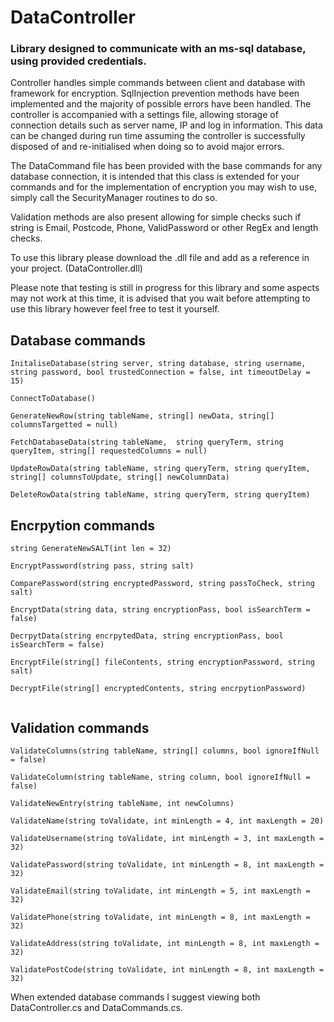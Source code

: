 # DataController
### Library designed to communicate with an ms-sql database, using provided credentials.

Controller handles simple commands between client and database with framework for encryption. SqlInjection prevention methods have been implemented and the majority of possible errors have been handled. The controller is accompanied with a settings file, allowing storage of connection details such as server name, IP and log in information. This data can be changed during run time assuming the controller is successfully disposed of and re-initialised when doing so to avoid major errors.

The DataCommand file has been provided with the base commands for any database connection, it is intended that this class is extended for your commands and for the implementation of encryption you may wish to use, simply call the SecurityManager routines to do so.

Validation methods are also present allowing for simple checks such if string is Email, Postcode, Phone, ValidPassword or other RegEx and length checks.

To use this library please download the .dll file and add as a reference in your project. (DataController.dll)

Please note that testing is still in progress for this library and some aspects may not work at this time, it is advised that you wait before attempting to use this library however feel free to test it yourself.

## Database commands
```
InitaliseDatabase(string server, string database, string username, string password, bool trustedConnection = false, int timeoutDelay = 15)

ConnectToDatabase()

GenerateNewRow(string tableName, string[] newData, string[] columnsTargetted = null)

FetchDatabaseData(string tableName,  string queryTerm, string queryItem, string[] requestedColumns = null)

UpdateRowData(string tableName, string queryTerm, string queryItem, string[] columnsToUpdate, string[] newColumnData)

DeleteRowData(string tableName, string queryTerm, string queryItem)
```

## Encrpytion commands
```
string GenerateNewSALT(int len = 32)        

EncryptPassword(string pass, string salt)
        
ComparePassword(string encryptedPassword, string passToCheck, string salt)

EncryptData(string data, string encryptionPass, bool isSearchTerm = false)

DecrpytData(string encrpytedData, string encryptionPass, bool isSearchTerm = false)

EncryptFile(string[] fileContents, string encryptionPassword, string salt)

DecryptFile(string[] encryptedContents, string encrpytionPassword)
            
```

## Validation commands
```
ValidateColumns(string tableName, string[] columns, bool ignoreIfNull = false)

ValidateColumn(string tableName, string column, bool ignoreIfNull = false)

ValidateNewEntry(string tableName, int newColumns)

ValidateName(string toValidate, int minLength = 4, int maxLength = 20)

ValidateUsername(string toValidate, int minLength = 3, int maxLength = 32)

ValidatePassword(string toValidate, int minLength = 8, int maxLength = 32)

ValidateEmail(string toValidate, int minLength = 5, int maxLength = 32)

ValidatePhone(string toValidate, int minLength = 8, int maxLength = 32)

ValidateAddress(string toValidate, int minLength = 8, int maxLength = 32)

ValidatePostCode(string toValidate, int minLength = 8, int maxLength = 32)

```

When extended database commands I suggest viewing both DataController.cs and DataCommands.cs.

